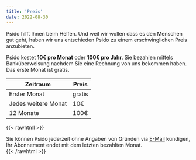 ```yaml
---
title: 'Preis'
date: 2022-08-30
---
```


Psido hilft Ihnen beim Helfen. Und weil wir wollen dass es den Menschen gut geht, haben wir uns entschieden Psido zu einem erschwinglichen Preis anzubieten.

Psido kostet **10€ pro Monat** oder **100€ pro Jahr**. Sie bezahlen mittels Banküberweisung nachdem Sie eine Rechnung von uns bekommen haben. Das erste Monat ist gratis.

| Zeitraum | Preis |
| -------- | ----- |
| Erster Monat | gratis |
| Jedes weitere Monat | 10€ |
| 12 Monate | 100€ |

{{< rawhtml >}}
<div class="alert alert-success" role="alert">
  Sie können Psido jederzeit ohne Angaben von Gründen via <a href="/contact">E-Mail</a> kündigen, Ihr Abonnement endet mit dem letzten bezahlten Monat.
</div>
{{< /rawhtml >}}

